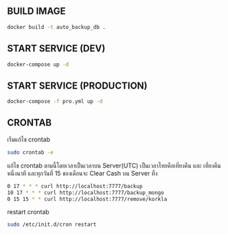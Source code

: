 ## BUILD IMAGE
```bash
docker build -t auto_backup_db .
```
## START SERVICE (DEV)
```bash
docker-compose up -d
```
## START SERVICE (PRODUCTION)
```bash
docker-compose -f pro.yml up -d
```
## CRONTAB
เริ่มแก้ไข crontab
```bash
sudo crontab -e
```
แก้ไข crontab ตามนี้โดยเวลาเป็นเวลาบน Server(UTC) เป็นเวลาไทยคือเที่ยงคืน และ เที่ยงคืนหนึ่งนาที
และทุกวันที่ 15 ของเดือนจะ Clear Cash บน Server ทิ้ง
```bash
0 17 * * * curl http://localhost:7777/backup
10 17 * * * curl http://localhost:7777/backup_mongo
0 15 15 * * curl http://localhost:7777/remove/korkla
```
restart crontab
```bash
sudo /etc/init.d/cron restart
```
